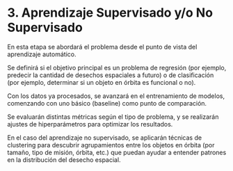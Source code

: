 # 3. Aprendizaje Supervisado y/o No Supervisado

En esta etapa se abordará el problema desde el punto de vista del aprendizaje automático. 

Se definirá si el objetivo principal es un problema de regresión (por ejemplo, predecir la cantidad de desechos espaciales a futuro) o de clasificación (por ejemplo, determinar si un objeto en órbita es funcional o no).

Con los datos ya procesados, se avanzará en el entrenamiento de modelos, comenzando con uno básico (baseline) como punto de comparación. 

Se evaluarán distintas métricas según el tipo de problema, y se realizarán ajustes de hiperparámetros para optimizar los resultados.

En el caso del aprendizaje no supervisado, se aplicarán técnicas de clustering para descubrir agrupamientos entre los objetos en órbita (por tamaño, tipo de misión, órbita, etc.) que puedan ayudar a entender patrones en la distribución del desecho espacial.